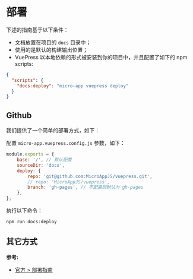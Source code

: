 # 部署

下述的指南基于以下条件：

- 文档放置在项目的 `docs` 目录中；
- 使用的是默认的构建输出位置；
- VuePress 以本地依赖的形式被安装到你的项目中，并且配置了如下的 npm scripts:

``` json
{
  "scripts": {
    "docs:deploy": "micro-app vuepress deploy"
  }
}
```

## Github

我们提供了一个简单的部署方式，如下：

配置 `micro-app.vuepress.config.js` 参数，如下：

```js
module.exports = {
    base: '/', // 默认配置
    sourceDir: 'docs',
    deploy: {
        repo: 'git@github.com:MicroAppJS/vuepress.git',
        // repo: 'MicroAppJS/vuepress',
        branch: 'gh-pages', // 不配置则默认为 gh-pages
    },
};
```

执行以下命令：

```sh
npm run docs:deploy
```

## 其它方式

**参考:**

- [官方 > 部署指南](https://vuepress.vuejs.org/zh/guide/deploy.html)
